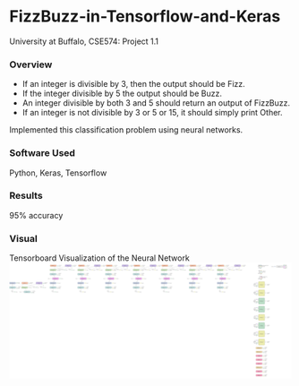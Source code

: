 # FizzBuzz-in-Tensorflow-and-Keras
University at Buffalo, CSE574: Project 1.1 

### Overview
* If an integer is divisible by 3, then the output should be Fizz.
* If the integer divisible by 5 the output should be Buzz.
* An integer divisible by both 3 and 5 should return an output of FizzBuzz.
* If an integer is not divisible by 3 or 5 or 15, it should simply print Other.

Implemented this classification problem using neural networks.

### Software Used
Python, Keras, Tensorflow

### Results
95% accuracy

### Visual
Tensorboard Visualization of the Neural Network
![Tensorboard Visualization of the Neural Network](https://github.com/ravi-teja-sunkara/Fizz-Buzz-in-Tensorflow-and-Keras/blob/master/Graph_tensorboard.png)
